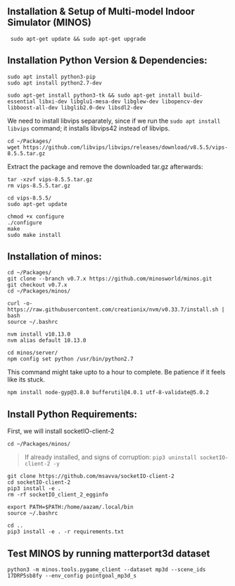 ## Installation & Setup of Multi-model Indoor Simulator (MINOS)

```
 sudo apt-get update && sudo apt-get upgrade
```
## Installation Python Version & Dependencies:
```
sudo apt install python3-pip
sudo apt install python2.7-dev
```
```
sudo apt-get install python3-tk && sudo apt-get install build-essential libxi-dev libglu1-mesa-dev libglew-dev libopencv-dev libboost-all-dev libglib2.0-dev libsdl2-dev
```
We need to install libvips separately, since if we run the ```sudo apt install libvips``` command; it installs libvips42 instead of libvips.
```
cd ~/Packages/
wget https://github.com/libvips/libvips/releases/download/v8.5.5/vips-8.5.5.tar.gz
```
Extract the package and remove the downloaded tar.gz afterwards:
```
tar -xzvf vips-8.5.5.tar.gz
rm vips-8.5.5.tar.gz
```
```
cd vips-8.5.5/
sudo apt-get update
```
```
chmod +x configure
./configure
make
sudo make install
````
## Installation of minos:
```
cd ~/Packages/
git clone --branch v0.7.x https://github.com/minosworld/minos.git
git checkout v0.7.x
cd ~/Packages/minos/
```
```
curl -o- https://raw.githubusercontent.com/creationix/nvm/v0.33.7/install.sh | bash
source ~/.bashrc
```
```
nvm install v10.13.0
nvm alias default 10.13.0
```
```
cd minos/server/
npm config set python /usr/bin/python2.7
```
This command might take upto to a hour to complete. Be patience if it feels like its stuck.
```
npm install node-gyp@3.8.0 bufferutil@4.0.1 utf-8-validate@5.0.2
```

## Install Python Requirements:
First, we will install socketIO-client-2
```
cd ~/Packages/minos/
```
> If already installed, and signs of corruption: ```pip3 uninstall socketIO-client-2 -y```

```
git clone https://github.com/msavva/socketIO-client-2
cd socketIO-client-2
pip3 install -e .
rm -rf socketIO_client_2_egginfo
```
```
export PATH=$PATH:/home/aazam/.local/bin
source ~/.bashrc
```
```
cd ..
pip3 install -e . -r requirements.txt
```
## Test MINOS by running matterport3d dataset

```
python3 -m minos.tools.pygame_client --dataset mp3d --scene_ids 17DRP5sb8fy --env_config pointgoal_mp3d_s
```
